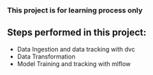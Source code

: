 ### **This project is for learning process only** 
## Steps performed in this project:
* Data Ingestion and data tracking with dvc
* Data Transformation 
* Model Training and tracking with mlflow